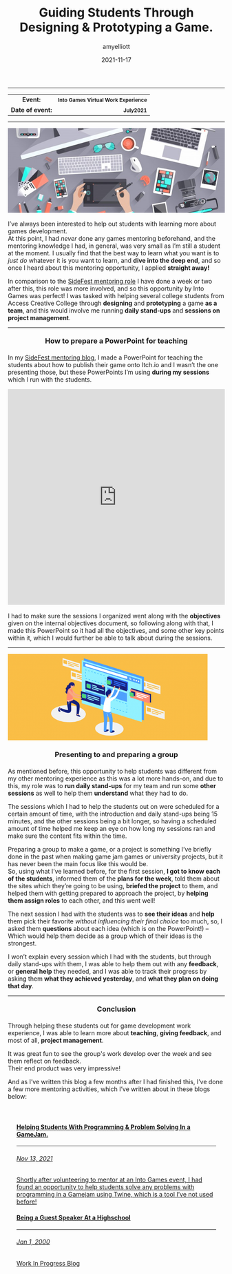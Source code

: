 ﻿---
layout: post
title:  "Guiding Students Through Designing & Prototyping a Game."
type: "Personal Blog"
color: "background-color: firebrick"
summary: "Back in July, I volunteered at Into Games to help a group of students with project management for designing and prototyping a mining game loop. This was my first ever mentoring experience."
author: amyelliott
date: '2021-11-17'
category: ['personal', 'education', 'teaching', 'reflection', 'development', 'improvement']
thumbnail: /assets/img/posts/IntoGamesMentoring/cover.png
keywords: personal, education, teaching, reflection, development, improvement
permalink: /blog/guiding-students-through-designing-prototying-a-game/
usemathjax: true
---
<hr>
<div class="table-mobile">
    <table>
            <tr>
            <th style="border: 0px !important">Event:</th>
            <th style="text-align:right; border: 0px !important"><small class="btn btn-col status-button">Into Games Virtual Work Experience</small></th>
        </tr>
        <tr>
            <th style="border: 0px !important">Date of event:</th>
            <th style="text-align:right; border: 0px !important"><small class="btn btn-col status-button">July</small><small class="btn btn-col status-button">2021</small></th>
        </tr>
    </table>
</div>
<hr>
<img class="image-heading" src="/assets/img/posts/IntoGamesMentoring/1.jpg">
<p>I’ve always been interested to help out students with learning more about games development.<br />At this point, I had <em>never</em> done any games mentoring beforehand, and the mentoring knowledge I had, in general, was very small as I’m still a student at the moment. I usually find that the best way to learn what you want is to <em>just do</em> whatever it is you want to learn, and <strong>dive into the deep end</strong>, and so once I heard about this mentoring opportunity, I applied <strong>straight away!</strong></p>
<p>In comparison to the <a href="/blog/helping-students-with-a-gamejam/" style="padding: 0px" target="_blank"> SideFest mentoring role</a> I have done a week or two after this, this role was more involved, and so this opportunity by Into Games was perfect! I was tasked with helping several college students from Access Creative College through <strong>designing</strong> and <strong>prototyping</strong> a game <strong>as a team</strong>, and this would involve me running <strong>daily stand-ups</strong> and <strong>sessions on project management</strong>.</p>
<hr>
<h3 style="text-align:center; margin-top: 20px; margin-bottom: 20px">How to prepare a PowerPoint for teaching</h3>
<p>In my <a href="/blog/helping-students-with-a-gamejam/" style="padding: 0px" target="_blank"> SideFest mentoring blog</a>, I made a PowerPoint for teaching the students about how to publish their game onto Itch.io and I wasn’t the one presenting those, but these PowerPoints I’m using <strong>during my sessions</strong> which I run with the students.</p>
<iframe src="https://onedrive.live.com/embed?cid=9594E849DC7FC39E&amp;resid=9594E849DC7FC39E%2156792&amp;authkey=AFdKFj89onXb39I&amp;em=2&amp;wdAr=1.7777777777777777" width="100%" height="500px" frameborder="0">This is an embedded <a target="_blank" href="https://office.com">Microsoft Office</a> presentation, powered by <a target="_blank" href="https://office.com/webapps">Office</a>.</iframe>
<p>I had to make sure the sessions I organized went along with the <strong>objectives</strong> given on the internal objectives document, so following along with that, I made this PowerPoint so it had all the objectives, and some other key points within it, which I would further be able to talk about during the sessions.</p>
<hr>
<img class="image-heading" src="/assets/img/posts/IntoGamesMentoring/2.png" style="height: 200px !important">
<h3 style="text-align:center; margin-top: 20px; margin-bottom: 20px">Presenting to and preparing a group</h3>
<p>As mentioned before, this opportunity to help students was different from my other mentoring experience as this was a lot more hands-on, and due to this, my role was to <strong>run daily stand-ups</strong> for my team and run some <strong>other sessions</strong> as well to help them <strong>understand</strong> what they had to do.</p>
<p>The sessions which I had to help the students out on were scheduled for a certain amount of time, with the introduction and daily stand-ups being 15 minutes, and the other sessions being a bit longer, so having a scheduled amount of time helped me keep an eye on how long my sessions ran and make sure the content fits within the time.</p>
<p>Preparing a group to make a game, or a project is something I’ve briefly done in the past when making game jam games or university projects, but it has never been the main focus like this would be.<br />So, using what I’ve learned before, for the first session, <strong>I got to know each of the students</strong>, informed them of the <strong>plans for the week</strong>, told them about the sites which they’re going to be using, <strong>briefed the project</strong> to them, and helped them with getting prepared to approach the project, by <strong>helping them assign roles</strong> to each other, and this went well!</p>
<p>The next session I had with the students was to <strong>see their ideas</strong> and <strong>help</strong> them pick their favorite <em>without influencing their final choice</em> too much, so, I asked them <strong>questions</strong> about each idea (which is on the PowerPoint!) – Which would help them decide as a group which of their ideas is the strongest.</p>
<p>I won’t explain every session which I had with the students, but through daily stand-ups with them, I was able to help them out with any <strong>feedback</strong>, or <strong>general help</strong> they needed, and I was able to track their progress by asking them <strong>what they achieved yesterday</strong>, and <strong>what they plan on doing that day</strong>.</p>
<hr>
<h3 style="text-align:center; margin-top: 20px; margin-bottom: 20px">Conclusion</h3>
<p>Through helping these students out for game development work experience, I was able to learn more about <strong>teaching</strong>, <strong>giving feedback</strong>, and most of all, <strong>project management</strong>.</p>
<p>It was great fun to see the group's work develop over the week and see them reflect on feedback.<br />Their end product was very impressive!</p>
<p>And as I’ve written this blog a few months after I had finished this, I’ve done a few more mentoring activities, which I’ve written about in these blogs below:</p>

<div class="row" style="padding: 20px">
  <div class="card blog-post" style="border-radius: 50px; width: 100% !important">
    <a href="/blog/helping-students-with-a-gamejam/" style="padding: 0px" target="_blank">
      <div class="card-body center">
              <h4 class="card-title">Helping Students With Programming & Problem Solving In a GameJam.</h4>
          <hr>
          <h6 class="card-subtitle mb-2 text-muted">Nov 13, 2021</h6>
          <p class="card-text">Shortly after volunteering to mentor at an Into Games event, I had found an opportunity to help students solve any problems with programming in a Gamejam using Twine, which is a tool I’ve not used before!</p>
      </div>
    </a>
  </div>
  <div class="card blog-post" style="border-radius: 50px; width: 100% !important">
    <a href="/wip" style="padding: 0px" target="_blank">
      <div class="card-body center">
              <h4 class="card-title">Being a Guest Speaker At a Highschool</h4>
          <hr>
          <h6 class="card-subtitle mb-2 text-muted">Jan 1, 2000</h6>
          <p class="card-text">Work In Progress Blog</p>
      </div>
    </a>
  </div>
</div>
